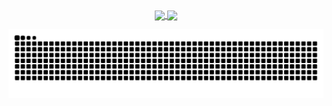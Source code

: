 
<div align="center">
  <a href="https://github.com/gabrielimarta">
  <img height=200 align="center" src="https://github-readme-stats.vercel.app/api?username=gabrielimarta&bg_color=30,e96443,904e95&title_color=fff&text_color=fff" />
</a>
<a href="https://github.com/gabrielimarta">
  <img height=200 align="center" src="https://github-readme-stats.vercel.app/api/top-langs/?username=gabrielimarta&layout=donut&bg_color=141424&title_color=e83d84&text_color=8ef5fa&icon_color=2596be)](https://github.com/gabrielimarta/gabrielimarta"/>
</a>
  
</div>


![snake gif](https://github.com/ldmfabio/ldmfabio/blob/output/github-contribution-grid-snake-dark.svg)

